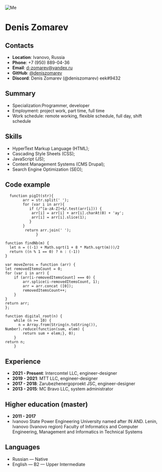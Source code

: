 ![Me](https://lh3.googleusercontent.com/DcNcOcIj2VLEwCxPIo8w0xH8KQNFMagFYFrrm8uS0YbLLv1FOYLkB1Kw_gvWppyxE5M_VGFc06ofOoNyBMnC0F735OVp7AH9ZYqeVHa7cS-nItgj4wVHbfeQPxnROUwmfCM3ngjCx_J2yM02mhyeLe7L4_QreKZhoYS8otY0dN-7ibrPLxUKMML149ce6ShquSxXHjFl3vfS8d8rgW6NHnoXIsOo7sGbGbaw9xRMD8T7lGqZpHx70tppjwo9xpOpJwCIWXModhWhwuJalsFa9a9Tac4gEfLL0sQy49X8--WaWeuHAN1irhga_KsxBfFnkPA9o_p3-mdB6b1xog2GnfXkXFgiUg3fTGNz19lrRthD8fw6O7ALl6GY-zEG8qLQjuEOyHhff9W-1etMPQ9Lmbk8XGnGdM4RjIKwTf2IDP_8j689-1YzsfCb6Uyq9hkieF7Vo0RNAA3pBFo2UblcBHmYlZPtrMf2_jyXO6hXU6Bxz0Sr5MNk1HFMLA5Ozb_nS2MMXx5yZPqAQlwPXCtIXi9sesnwISdOiy_1tV5Ic6ilHPU-nAai0OdRxTxQJzdorOtuRu0-tOFHCN2PjG1O_k0aeGBZP_shdI6WtdEMQtb1f7i4trE2sywceDj6BeWpAcfNJkA9DorOW6pPMbGHrTr1sqdqYNuAQlXlVGwchJrlUHB_yZ6jtm2GS9n3gFZTpCi1MT6skpXmHbngs2syuL8=w282-h374-no?authuser=0 "Denis Zomarev")
# Denis Zomarev
## Contacts                 
* **Location**: Ivanovo, Russia
* **Phone**: +7 (950) 889-04-36
* **Email**: d-zomarev@yandex.ru
* **GitHub**: [@deniszomarev](https://github.com/deniszomarev)
* **Discord**: Denis Zomarev (@deniszomarev) eek#9432
## Summary
* Specialization:Programmer, developer
* Employment: project work, part time, full time
* Work schedule: remote working, flexible schedule, full day, shift schedule
## Skills
* HyperText Markup Language (HTML);
* Cascading Style Sheets (CSS);
* JavaScript (JS);
* Content Management Systems (CMS Drupal);
* Search Engine Optimization (SEO);
## Code example
```
  function pigIt(str){
        arr = str.split(' ');
        for (var i in arr){
           if (/^[a-zA-Z]+$/.test(arr[i])) {
            arr[i] = arr[i] + arr[i].charAt(0) + 'ay';
            arr[i] = arr[i].slice(1);
           } 
        }    
         return arr.join(' ');
              }
```
```
function findNb(m) {
  let n = ((-1) + Math.sqrt(1 + 8 * Math.sqrt(m)))/2
  return ((n % 1 == 0) ? n : (-1))
}
```
```
var moveZeros = function (arr) {
let removedItemsCount = 0;
for (var i in arr) {
    if (arr[i-removedItemsCount] === 0) {
        arr.splice(i-removedItemsCount, 1);
        arr = arr.concat ([0]);
        removedItemsCount++;
    }
}
return arr;
};
```
```
function digital_root(n) {
    while (n >= 10) {
      n = Array.from(String(n.toString()), Number).reduce(function(sum, elem) {
        return sum + elem;}, 0);
    }
return n;
    }
```
## Experience
* **2021 - Present**: Intercomtel LLC, engineer-designer
* **2019 - 2021**: MTT LLC, engineer-designer
* **2017 - 2018**: Zarubezhenergoproekt JSC, engineer-designer
* **2013 - 2015**: MC Bravo LLC, system administrator
## Higher education (master)
* **2011 - 2017**
* Ivanovo State Power Engineering University named after IN AND. Lenin, Ivanovo (Ivanovo region)
Faculty of Informatics and Computer Engineering, Management and Informatics in Technical Systems
## Languages
* Russian — Native
* English — B2 — Upper Intermediate
